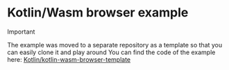 # Kotlin/Wasm browser example

> [!IMPORTANT]  
> The example was moved to a separate repository as a template so that you can easily clone it and play around
> You can find the code of the example here: [Kotlin/kotlin-wasm-browser-template](https://github.com/Kotlin/kotlin-wasm-browser-template)
